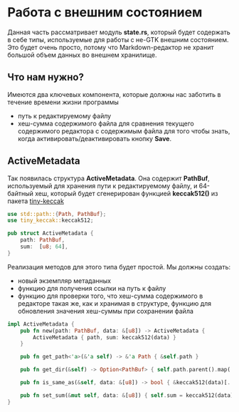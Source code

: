 # Работа с внешним состоянием
Данная часть рассматривает модуль **state.rs**, который будет содержать в себе
типы, используемые для работы с не-GTK внешним состоянием. Это будет очень
просто, потому что Markdown-редактор не хранит большой объем данных во внешнем
хранилище.
## Что нам нужно?
Имеются два ключевых компонента, которые должны нас заботить в течение времени
жизни программы
- путь к редактируемому файлу
- хеш-сумма содержимого файла для сравнения текущего содержимого редактора с
содержимым файла для того чтобы знать, когда активировать/деактивировать
кнопку **Save**.
## ActiveMetadata
Так появилась структура **ActiveMetadata**. Она содержит **PathBuf**,
используемый для хранения пути к редактируемому файлу, и 64-байтный
хеш, который будет сгенерирован функцией **keccak512()** из пакета
[tiny-keccak](https://docs.rs/tiny-keccak/1.4.0/tiny_keccak/fn.keccak512.html)
```rust
use std::path::{Path, PathBuf};
use tiny_keccak::keccak512;

pub struct ActiveMetadata {
    path: PathBuf,
    sum:  [u8; 64],
}
```
Реализация методов для этого типа будет простой. Мы должны создать:
- новый экземпляр метаданных
- функцию для получения ссылки на путь к файлу
- функцию для проверки того, что хеш-сумма содержимого в редакторе такая же,
как и хранимая в структуре, функцию для обновления значения хеш-суммы при
сохранении файла
```rust
impl ActiveMetadata {
    pub fn new(path: PathBuf, data: &[u8]) -> ActiveMetadata {
        ActiveMetadata { path, sum: keccak512(data) }
    }

    pub fn get_path<'a>(&'a self) -> &'a Path { &self.path }

    pub fn get_dir(&self) -> Option<PathBuf> { self.path.parent().map(|p| p.to_path_buf()) }

    pub fn is_same_as(&self, data: &[u8]) -> bool { &keccak512(data)[..] == &self.sum[..] }

    pub fn set_sum(&mut self, data: &[u8]) { self.sum = keccak512(data); }
}
```